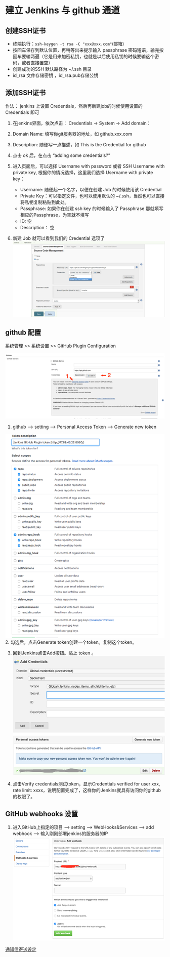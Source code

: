 # 建立 Jenkins 与 github 通道

## 创建SSH证书

* 终端执行：`ssh-keygen -t rsa -C "xxx@xxx.com"`(邮箱)
* 按回车保存到默认位置，再稍等出来提示输入 passphrase 密码短语，输完按回车要输两遍（它是用来加密私钥，也就是以后使用私钥的时候要输这个密码，或者直接置空）
* 创建成功的SSH 默认路径为 ~/.ssh 目录
* id_rsa 文件存储密钥 ，id_rsa.pub存储公钥

## 添加SSH证书

作法： jenkins 上设置 Credentials，然后再新建job的时候使用设置的 Credentials 即可


1. 在jenkins界面，依次点击： Credentials -> System -> Add domain： 
2. Domain Name: 填写你git服务器的地址，如 github.xxx.com 
3. Description: 随便写一点描述，如 This is the Credential for github
4. 点击 ok 后，在点击 “adding some credentials?”
5. 进入页面后，可以选择 Username with password 或者 SSH Username with private key, 根据你的情况选择，这里我们选择 Username with private key：

   * Username: 随便起一个名字，以便在创建 Job 的时候使用该 Credential 
   * Private Key：可以指定文件，也可以使用默认的 ~/.ssh，当然也可以直接将私钥复制粘贴到此处。 
   * Passphrase: 如果你在创建 ssh key 的时候输入了 Passphrase 那就填写相应的Passphrase，为空就不填写 
   * ID: 空 
   * Description： 空    
6. 新建 Job 就可以看到我们的 Credential 选项了
![jenkins-ssh](/images/jenkins-ssh.jpg)





## github 配置

系统管理 >> 系统设置 >> GitHub Plugin Configuration

![](/images/jenkin01.png)
1. github --> setting --> Personal Access Token --> Generate new token

![](/images/jenkin02.png)
2. 勾选后，点击Generate token创建一个token。复制这个token。

3. 回到Jenkins点击Add按钮。贴上 token 。
![](/images/jenkin03.png)
![](/images/jenkin05.png)

4. 点击Verify credentials测试token，显示Credentials verified for user xxx, rate limit: xxxx，说明配置完成了，这样你的Jenkins就具有访问你的github的权限了。

## GitHub webhooks 设置

1. 进入GitHub上指定的项目 --> setting --> WebHooks&Services --> add webhook --> 输入刚刚部署jenkins的服务器的IP
![](/images/jenkin04.png)


[通知信寄送设定](https://medium.com/@kuanweilin/%E8%87%AA%E5%8B%95%E5%8C%96%E5%B7%A5%E7%A8%8B%E5%B8%AB%E4%B9%8B%E8%B7%AF-jenkins%E7%9A%84%E8%A8%AD%E5%AE%9A%E8%88%87%E5%AF%A6%E4%BD%9C-9708fe664d08)